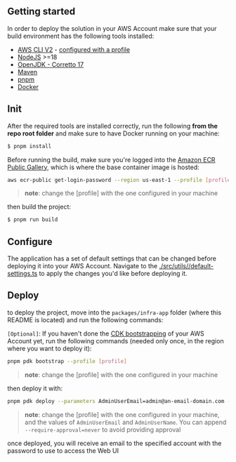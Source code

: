 ## Getting started

In order to deploy the solution in your AWS Account make sure that your build environment has the following tools installed:

- [AWS CLI V2](https://docs.aws.amazon.com/cli/latest/userguide/getting-started-install.html) - [configured with a profile](https://docs.aws.amazon.com/cli/latest/userguide/cli-configure-files.html)
- [NodeJS](https://nodejs.org/en/download) >=18
- [OpenJDK - Corretto 17](https://docs.aws.amazon.com/corretto/latest/corretto-17-ug/downloads-list.html)
- [Maven](https://maven.apache.org/download.cgi)
- [pnpm](https://pnpm.io/installation)
- [Docker](https://docs.docker.com/engine/install/)

## Init

After the required tools are installed correctly, run the following **from the repo root folder** and make sure to have Docker running on your machine:

```sh
$ pnpm install
```

Before running the build, make sure you're logged into the [Amazon ECR Public Gallery](https://docs.aws.amazon.com/AmazonECR/latest/public/public-registries.html), which is where the base container image is hosted:

```sh
aws ecr-public get-login-password --region us-east-1 --profile [profile] | docker login --username AWS --password-stdin public.ecr.aws
```

> **note**: change the [profile] with the one configured in your machine

then build the project:

```sh
$ pnpm run build
```

## Configure

The application has a set of default settings that can be changed before deploying it into your AWS Account. Navigate to the [./src/utils//default-settings.ts](./src/utils/default-settings.ts) to apply the changes you'd like before deploying it.

## Deploy

to deploy the project, move into the `packages/infra-app` folder (where this README is located) and run the following commands:

`[Optional]`: If you haven't done the [CDK bootstrapping](https://docs.aws.amazon.com/cdk/v2/guide/bootstrapping.html) of your AWS Account yet, run the following commands (needed only once, in the region where you want to deploy it):

```sh
pnpm pdk bootstrap --profile [profile]
```

> **note**: change the [profile] with the one configured in your machine

then deploy it with:

```sh
pnpm pdk deploy --parameters AdminUserEmail=admin@an-email-domain.com --parameters AdminUserName=admin --profile [profile]
```

> **note**: change the [profile] with the one configured in your machine, and the values of `AdminUserEmail` and `AdminUserName`. You can append `--require-approval=never` to avoid providing approval

once deployed, you will receive an email to the specified account with the password to use to access the Web UI
